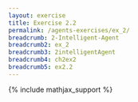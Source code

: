 ```yaml
---
layout: exercise
title: Exercise 2.2
permalink: /agents-exercises/ex_2/
breadcrumb: 2-Intelligent-Agent
breadcrumb2: ex_2
breadcrumb3: 2intelligentAgent
breadcrumb4: ch2ex2
breadcrumb5: ex2.2
---
```


{% include mathjax_support %}

